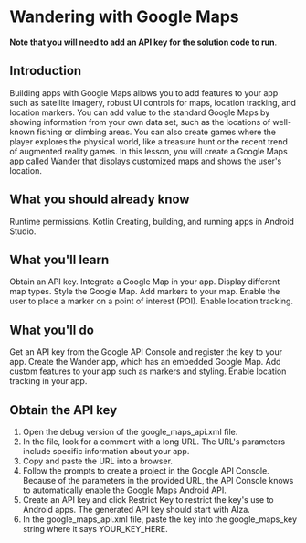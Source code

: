 # Wandering with Google Maps

**Note that you will need to add an API key for the solution code to run**.

## Introduction
Building apps with Google Maps allows you to add features to your app such as satellite imagery, robust UI controls for maps, location tracking, and location markers. You can add value to the standard Google Maps by showing information from your own data set, such as the locations of well-known fishing or climbing areas. You can also create games where the player explores the physical world, like a treasure hunt or the recent trend of augmented reality games.
In this lesson, you will create a Google Maps app called Wander that displays customized maps and shows the user's location.

## What you should already know
Runtime permissions.
Kotlin
Creating, building, and running apps in Android Studio.

## What you'll learn
Obtain an API key.
Integrate a Google Map in your app.
Display different map types.
Style the Google Map.
Add markers to your map.
Enable the user to place a marker on a point of interest (POI).
Enable location tracking.

## What you'll do
Get an API key from the Google API Console and register the key to your app.
Create the Wander app, which has an embedded Google Map.
Add custom features to your app such as markers and styling.
Enable location tracking in your app.

## Obtain the API key
1. Open the debug version of the google_maps_api.xml file.
2. In the file, look for a comment with a long URL. The URL's parameters include specific information about your app.
3. Copy and paste the URL into a browser.
4. Follow the prompts to create a project in the Google API Console. Because of the parameters in the provided URL, the API Console knows to automatically enable the Google Maps Android API.
5. Create an API key and click Restrict Key to restrict the key's use to Android apps. The generated API key should start with AIza.
6. In the google_maps_api.xml file, paste the key into the google_maps_key string where it says YOUR_KEY_HERE.

